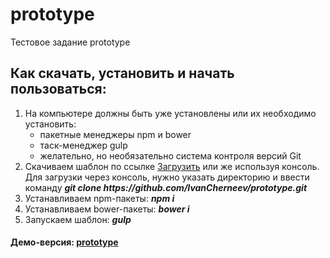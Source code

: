 <h1>prototype</h1>

<p>Тестовое задание prototype</p>

<h2>Как cкачать, установить и начать пользоваться:</h2>

<ol>
	<li>На компьютере должны быть уже установлены или их необходимо установить:
		<ul>
			<li>пакетные менеджеры npm и bower</li>
			<li>таск-менеджер gulp</li>
			<li>желательно, но необязательно система контроля версий Git</li>
		</ul>
	</li>
	<li>Скачиваем шаблон по ссылке 
		<a href="https://github.com/IvanCherneev/prototype/archive/master.zip">Загрузить</a> 
		или же используя консоль. Для загрузки через консоль, нужно указать директорию и 
		ввести команду <b><i>git clone https://github.com/IvanCherneev/prototype.git</i></b></li>
	<li>Устанавливаем npm-пакеты: <b><i>npm i</i></b></li>
	<li>Устанавливаем bower-пакеты: <b><i>bower i</i></b></li>
	<li>Запускаем шаблон: <b><i>gulp</i></b></li>
</ol>

<h4>Демо-версия: 
	<a href="https://ivancherneev.github.io/proj5/index.html">prototype</a>
</h4>

